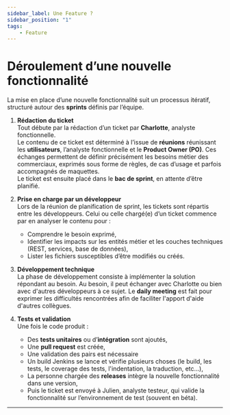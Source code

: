 ```yaml
---
sidebar_label: Une Feature ?
sidebar_position: "1"
tags: 
    - Feature
---
```


# Déroulement d’une nouvelle fonctionnalité

La mise en place d’une nouvelle fonctionnalité suit un processus itératif, structuré autour des **sprints** définis par l’équipe.

1. **Rédaction du ticket**  
   Tout débute par la rédaction d’un ticket par **Charlotte**, analyste fonctionnelle.  
Le contenu de ce ticket est déterminé à l’issue de **réunions** réunissant les **utilisateurs**, l’analyste fonctionnelle et le **Product Owner (PO)**. Ces échanges permettent de définir précisément les besoins métier des commerciaux, exprimés sous forme de règles, de cas d’usage et parfois accompagnés de maquettes.  
Le ticket est ensuite placé dans le **bac de sprint**, en attente d’être planifié.

2. **Prise en charge par un développeur**  
   Lors de la réunion de planification de sprint, les tickets sont répartis entre les développeurs. Celui ou celle chargé(e) d’un ticket commence par en analyser le contenu pour :

   * Comprendre le besoin exprimé,  
   * Identifier les impacts sur les entités métier et les couches techniques (REST, services, base de données),  
   * Lister les fichiers susceptibles d’être modifiés ou créés.

3. **Développement technique**  
   La phase de développement consiste à implémenter la solution répondant au besoin. Au besoin, il peut échanger avec Charlotte ou bien avec d'autres développeurs à ce sujet. Le **daily meeting** est fait pour exprimer les difficultés rencontrées afin de faciliter l'apport d'aide d'autres collègues.

4. **Tests et validation**  
   Une fois le code produit :

   * Des **tests unitaires** ou d’**intégration** sont ajoutés,  
   * Une **pull request** est créée,  
   * Une validation des pairs est nécessaire  
   * Un build Jenkins se lance et vérifie plusieurs choses (le build, les tests, le coverage des tests, l'indentation, la traduction, etc...),  
   * La personne chargée des **releases** intègre la nouvelle fonctionnalité dans une version,   
   * Puis le ticket est envoyé à Julien, analyste testeur, qui valide la fonctionnalité sur l’environnement de test (souvent en béta).

---